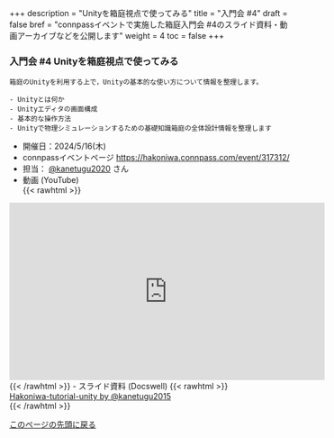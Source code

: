 +++
description = "Unityを箱庭視点で使ってみる"
title = "入門会 #4"
draft = false
bref = "connpassイベントで実施した箱庭入門会 #4のスライド資料・動画アーカイブなどを公開します"
weight = 4
toc = false
+++

### 入門会 #4 Unityを箱庭視点で使ってみる

```
箱庭のUnityを利用する上で，Unityの基本的な使い方について情報を整理します。

- Unityとは何か
- Unityエディタの画面構成
- 基本的な操作方法
- Unityで物理シミュレーションするための基礎知識箱庭の全体設計情報を整理します

```

- 開催日：2024/5/16(木)
- connpassイベントページ <https://hakoniwa.connpass.com/event/317312/>
- 担当： [@kanetugu2020](https://twitter.com/kanetugu2020) さん
- 動画 (YouTube)  
{{< rawhtml >}}

<iframe width="560" height="315" src="https://www.youtube.com/embed/GAB7B1HBeh0?si=jsXAShwUCoJghBIA" title="YouTube video player" frameborder="0" allow="accelerometer; autoplay; clipboard-write; encrypted-media; gyroscope; picture-in-picture; web-share" referrerpolicy="strict-origin-when-cross-origin" allowfullscreen></iframe>
{{< /rawhtml >}}
 - スライド資料 (Docswell)  
{{< rawhtml >}}
<script async class="docswell-embed" src="https://bcdn.docswell.com/assets/libs/docswell-embed/docswell-embed.min.js" data-src="https://www.docswell.com/slide/KJLJNV/embed" data-aspect="0.5625"></script><div class="docswell-link"><a href="https://www.docswell.com/s/kanetugu2015/KJLJNV-hakoniwa-tutorial-unity">Hakoniwa-tutorial-unity by @kanetugu2015</a></div>
{{< /rawhtml >}}

[このページの先頭に戻る](#top)
